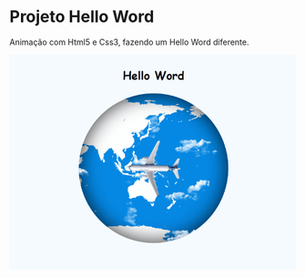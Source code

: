 # Projeto Hello Word
Animação com Html5 e Css3, fazendo um Hello Word diferente.

<img src='./gif/helloWord.gif'>
